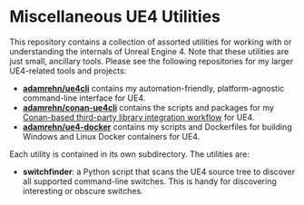 # Miscellaneous UE4 Utilities

This repository contains a collection of assorted utilities for working with or understanding the internals of Unreal Engine 4. Note that these utilities are just small, ancillary tools. Please see the following repositories for my larger UE4-related tools and projects:

- [**adamrehn/ue4cli**](https://github.com/adamrehn/ue4cli) contains my automation-friendly, platform-agnostic command-line interface for UE4.
- [**adamrehn/conan-ue4cli**](https://github.com/adamrehn/conan-ue4cli) contains the scripts and packages for my [Conan-based third-party library integration workflow](https://adamrehn.com/articles/cross-platform-library-integration-in-unreal-engine-4) for UE4.
- [**adamrehn/ue4-docker**](https://github.com/adamrehn/ue4-docker) contains my scripts and Dockerfiles for building Windows and Linux Docker containers for UE4.

Each utility is contained in its own subdirectory. The utilities are:

- **switchfinder**: a Python script that scans the UE4 source tree to discover all supported command-line switches. This is handy for discovering interesting or obscure switches.
